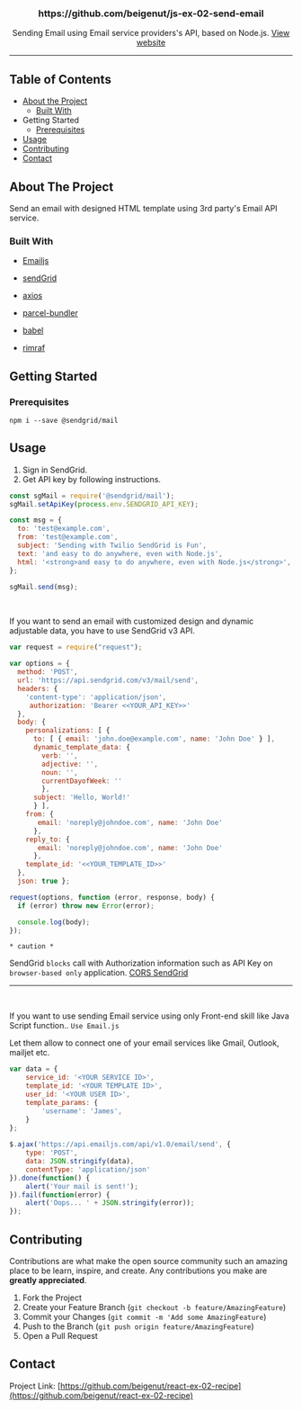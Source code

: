 <p align="center">
  <h3 align="center">https://github.com/beigenut/js-ex-02-send-email</h3>
  <p align="center">
  Sending Email using Email service providers's API, based on Node.js. 
  <a href="https://ecstatic-carson-5f9761.netlify.com" target="_blank"> View website</a>
</p>
</p>

_ _ _


## Table of Contents

* [About the Project](#about-the-project)
  * [Built With](#built-with)
* Getting Started
  * [Prerequisites](#prerequisites)
* [Usage](#usage)
* [Contributing](#contributing)
* [Contact](#contact)

## About The Project

Send an email with designed HTML template using 3rd party's Email API service.

### Built With
* [Emailjs](https://www.emailjs.com/)
* [sendGrid](https://sendgrid.com/solutions/email-api/)

* [axios](https://github.com/axios/axios)
* [parcel-bundler](https://parceljs.org/)
* [babel](https://babeljs.io/)
* [rimraf](https://www.npmjs.com/package/rimraf)


<!-- GETTING STARTED -->
## Getting Started

### Prerequisites
 
`npm i --save @sendgrid/mail`

<!-- USAGE EXAMPLES -->
## Usage

1. Sign in SendGrid.
2. Get API key by following instructions.

```js
const sgMail = require('@sendgrid/mail');
sgMail.setApiKey(process.env.SENDGRID_API_KEY);

const msg = {
  to: 'test@example.com',
  from: 'test@example.com',
  subject: 'Sending with Twilio SendGrid is Fun',
  text: 'and easy to do anywhere, even with Node.js',
  html: '<strong>and easy to do anywhere, even with Node.js</strong>',
};

sgMail.send(msg);
```

<br />

If you want to send an email with customized design and dynamic adjustable data, you have to use SendGrid v3 API.

```js
var request = require("request");

var options = { 
  method: 'POST',
  url: 'https://api.sendgrid.com/v3/mail/send',
  headers: { 
    'content-type': 'application/json',
     authorization: 'Bearer <<YOUR_API_KEY>>' 
  },
  body: { 
    personalizations: [ { 
      to: [ { email: 'john.doe@example.com', name: 'John Doe' } ],
      dynamic_template_data: { 
        verb: '', 
        adjective: '', 
        noun: '', 
        currentDayofWeek: '' 
        },
      subject: 'Hello, World!' 
      } ],
    from: { 
       email: 'noreply@johndoe.com', name: 'John Doe' 
      },
    reply_to: { 
       email: 'noreply@johndoe.com', name: 'John Doe' 
      },
    template_id: '<<YOUR_TEMPLATE_ID>>' 
  },
  json: true };

request(options, function (error, response, body) {
  if (error) throw new Error(error);

  console.log(body);
});
```

`* caution *`

SendGrid `blocks` call with Authorization information such as API Key on `browser-based only` application. 
[CORS SendGrid](https://sendgrid.com/docs/for-developers/sending-email/cors/)

___ 


<br />

If you want to use sending Email service using only Front-end skill like Java Script function.. `Use Email.js`

Let them allow to connect one of your email services like Gmail, Outlook, mailjet etc. 

```js
var data = {
    service_id: '<YOUR SERVICE ID>',
    template_id: '<YOUR TEMPLATE ID>',
    user_id: '<YOUR USER ID>',
    template_params: {
        'username': 'James',
    }
};
 
$.ajax('https://api.emailjs.com/api/v1.0/email/send', {
    type: 'POST',
    data: JSON.stringify(data),
    contentType: 'application/json'
}).done(function() {
    alert('Your mail is sent!');
}).fail(function(error) {
    alert('Oops... ' + JSON.stringify(error));
});
```



<!-- CONTRIBUTING -->
## Contributing

Contributions are what make the open source community such an amazing place to be learn, inspire, and create. Any contributions you make are **greatly appreciated**.

1. Fork the Project
2. Create your Feature Branch (`git checkout -b feature/AmazingFeature`)
3. Commit your Changes (`git commit -m 'Add some AmazingFeature`)
4. Push to the Branch (`git push origin feature/AmazingFeature`)
5. Open a Pull Request



<!-- CONTACT -->
## Contact

Project Link: [https://github.com/beigenut/react-ex-02-recipe](https://github.com/beigenut/react-ex-02-recipe)



